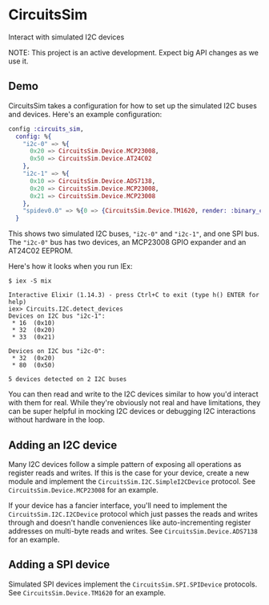 # CircuitsSim

Interact with simulated I2C devices

NOTE: This project is an active development. Expect big API changes as we use it.

## Demo

CircuitsSim takes a configuration for how to set up the simulated I2C buses and
devices. Here's an example configuration:

```elixir
config :circuits_sim,
  config: %{
    "i2c-0" => %{
      0x20 => CircuitsSim.Device.MCP23008,
      0x50 => CircuitsSim.Device.AT24C02
    },
    "i2c-1" => %{
      0x10 => CircuitsSim.Device.ADS7138,
      0x20 => CircuitsSim.Device.MCP23008,
      0x21 => CircuitsSim.Device.MCP23008
    },
    "spidev0.0" => %{0 => {CircuitsSim.Device.TM1620, render: :binary_clock}}
  }
```

This shows two simulated I2C buses, `"i2c-0"` and `"i2c-1"`, and one SPI bus.
The `"i2c-0"` bus has two devices, an MCP23008 GPIO expander and an AT24C02
EEPROM.

Here's how it looks when you run IEx:

```shell
$ iex -S mix

Interactive Elixir (1.14.3) - press Ctrl+C to exit (type h() ENTER for help)
iex> Circuits.I2C.detect_devices
Devices on I2C bus "i2c-1":
 * 16  (0x10)
 * 32  (0x20)
 * 33  (0x21)

Devices on I2C bus "i2c-0":
 * 32  (0x20)
 * 80  (0x50)

5 devices detected on 2 I2C buses
```

You can then read and write to the I2C devices similar to how you'd interact
with them for real. While they're obviously not real and have limitations, they
can be super helpful in mocking I2C devices or debugging I2C interactions
without hardware in the loop.

## Adding an I2C device

Many I2C devices follow a simple pattern of exposing all operations as register
reads and writes. If this is the case for your device, create a new module and
implement the `CircuitsSim.I2C.SimpleI2CDevice` protocol. See
`CircuitsSim.Device.MCP23008` for an example.

If your device has a fancier interface, you'll need to implement the
`CircuitsSim.I2C.I2CDevice` protocol which just passes the reads and writes
through and doesn't handle conveniences like auto-incrementing register
addresses on multi-byte reads and writes. See `CircuitsSim.Device.ADS7138` for
an example.

## Adding a SPI device

Simulated SPI devices implement the `CircuitsSim.SPI.SPIDevice` protocols. See
`CircuitsSim.Device.TM1620` for an example.
